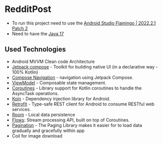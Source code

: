 # RedditPost

- To run this project need to use the [Android Studio Flamingo | 2022.2.1 Patch 2](https://developer.android.com/studio)
- Need to have the [Java 17](https://www.oracle.com/java/technologies/javase/jdk17-archive-downloads.html)

## Used Technologies

- Android MVVM Clean code Architecture
- [Jetpack compose](https://developer.android.com/jetpack) - Toolkit for building native UI (in a declarative way - 100% Kotlin)
- [Compose Navigation](https://developer.android.com/jetpack/compose/navigation) - navigation using Jetpack Compose.
- [ViewModel](https://developer.android.com/topic/libraries/architecture/viewmodel) - Composable state management.
- [Coroutines](https://github.com/Kotlin/kotlinx.coroutines) - Library support for Kotlin coroutines to handle the AsyncTask operations.
- [Koin](https://insert-koin.io/) - Dependency injection library for Android. 
- [Retrofit](https://square.github.io/retrofit/) - Type-safe REST client for Android to consume RESTful web services.
- [Room](https://developer.android.com/jetpack/androidx/releases/room) - Local data persistence
- [Flows](https://kotlinlang.org/api/kotlinx.coroutines/kotlinx-coroutines-core/kotlinx.coroutines.flow/-flow/): Stream processing API, built on top of Coroutines.
- [Pagination](https://developer.android.com/jetpack/androidx/releases/paging) - The Paging Library makes it easier for to load data gradually and gracefully within app
- Coil for image download
